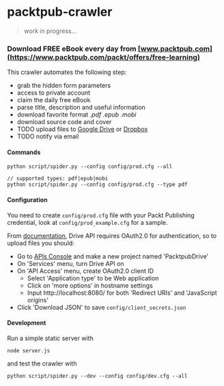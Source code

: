 # packtpub-crawler

> work in progress...

### Download FREE eBook every day from [www.packtpub.com](https://www.packtpub.com/packt/offers/free-learning)

This crawler automates the following step:

* grab the hidden form parameters
* access to private account
* claim the daily free eBook
* parse title, description and useful information
* download favorite format *.pdf .epub .mobi*
* download source code and cover
* TODO upload files to [Google Drive](https://github.com/googledrive/python-quickstart) or [Dropbox](https://www.dropbox.com/developers/core/start/python)
* TODO notify via email

#### Commands
```
python script/spider.py --config config/prod.cfg --all

// supported types: pdf|epub|mobi
python script/spider.py --config config/prod.cfg --type pdf
```

#### Configuration
You need to create `config/prod.cfg` file with your Packt Publishing credential, look at `config/prod_example.cfg` for a sample.

From [documentation](https://developers.google.com/drive/web/quickstart/quickstart-python), Drive API requires OAuth2.0 for authentication, so to upload files you should:

* Go to [APIs Console](https://code.google.com/apis/console) and make a new project named 'PacktpubDrive'
* On 'Services' menu, turn Drive API on
* On 'API Access' menu, create OAuth2.0 client ID
  * Select 'Application type' to be Web application
  * Click on 'more options' in hostname settings
  * Input http://localhost:8080/ for both 'Redirect URIs' and 'JavaScript origins'
* Click 'Download JSON' to save `config/client_secrets.json`

#### Development
Run a simple static server with
```
node server.js
```
and test the crawler with
```
python script/spider.py --dev --config config/dev.cfg --all
```
